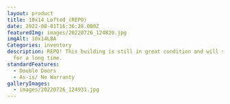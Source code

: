 ```yaml
---
layout: product
title: 10x14 Lofted (REPO)
date: 2022-08-01T16:36:28.000Z
featuredImg: images/20220726_124820.jpg
imgAlt: 10x14LBA
Categories: inventory
description: REPO! This building is still in great condition and will serve you
  for a long time.
standardFeatures:
  - Double Doors
  - As-is/ No Warranty
galleryImages:
  - images/20220726_124931.jpg
---
```

